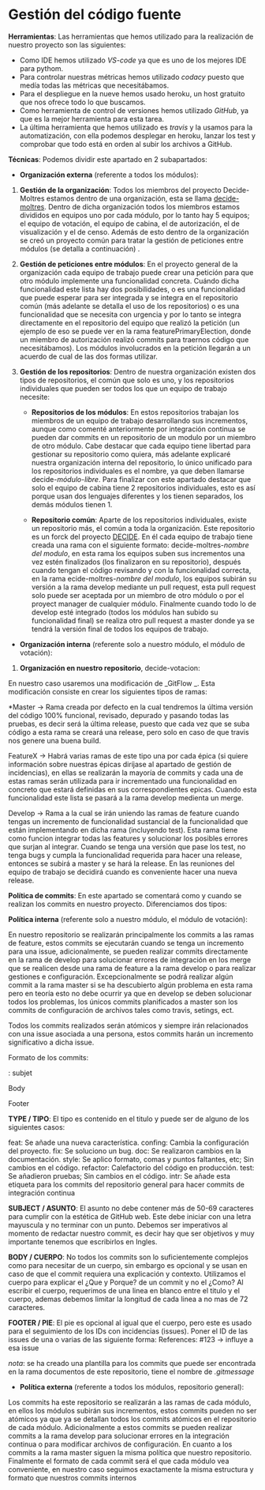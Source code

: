 # **Gestión del código fuente**

**Herramientas**: Las herramientas que hemos utilizado para la realización de nuestro proyecto son las siguientes:
* Como IDE hemos utilizado _VS-code_ ya que es uno de los mejores IDE para pythom.
* Para controlar nuestras métricas hemos utilizado _codacy_ puesto que medía todas las métricas que necesitábamos.
* Para el despliegue en la nueve hemos usado heroku, un host gratuito que nos ofrece todo lo que buscamos.
* Como herramienta de control de versiones hemos utilizado _GitHub_, ya que es la mejor herramienta para esta tarea.
* La última herramienta que hemos utilizado es _travis_ y la usamos para la automatización, con ella podemos desplegar en heroku, lanzar los test y comprobar que todo está en orden al subir los archivos a GitHub.

**Técnicas**: Podemos dividir este apartado en 2 subapartados:

* **Organización externa** (referente a todos los módulos):

1. **Gestión de la organización**: Todos los miembros del proyecto Decide-Moltres estamos dentro de una organización, esta se llama [decide-moltres](https://github.com/decide-moltres). Dentro de dicha organización todos los miembros estamos divididos en equipos uno por cada módulo, por lo tanto hay 5 equipos; el equipo de votación, el equipo de cabina, el de autorización, el de visualización y el de censo. Además de esto dentro de la organización se creó un proyecto común para tratar la gestión de peticiones entre módulos (se detalla a continuación) . 

2. **Gestión de peticiones entre módulos**: En el proyecto general de la organización cada equipo de trabajo puede crear una petición para que otro módulo implemente una funcionalidad concreta. Cuándo dicha funcionalidad este lista hay dos posibilidades, o es una funcionalidad que puede esperar para ser integrada y se integra en el repositorio común (más adelante se detalla el uso de los repositorios) o es una funcionalidad que se necesita con urgencia y por lo tanto se integra directamente en el repositorio del equipo que realizó la petición (un ejemplo de eso se puede ver en la rama featurePrimaryElection, donde un miembro de autorización realizó commits para traernos código que necesitábamos). Los módulos involucrados en la petición llegarán a un acuerdo de cual de las dos formas utilizar.

3. **Gestión de los repositorios**: Dentro de nuestra organización existen dos tipos de repositorios, el común que solo es uno, y los repositorios individuales que pueden ser todos los que un equipo de trabajo necesite:
     
     * **Repositorios de los módulos**: En estos repositorios trabajan los miembros de un equipo de trabajo desarrollando sus incrementos, aunque como comenté anteriormente por integración continua se pueden dar commits en un repositorio de un modulo por un miembro de otro módulo. Cabe destacar que cada equipo tiene libertad para gestionar su repositorio como quiera, más adelante explicaré nuestra organización interna del repositorio, lo único unificado para los repositorios individuales es el nombre, ya que deben llamarse decide-_módulo_-_libre_. Para finalizar con este apartado destacar que solo el equipo de cabina tiene 2 repositorios individuales, esto es así porque usan dos lenguajes diferentes y los tienen separados, los demás módulos tienen 1.

     * **Repositorio común**: Aparte de los repositorios individuales, existe un repositorio más, el común a toda la organización. Este repositorio es un forck del proyecto [DECIDE](https://github.com/EGCETSII/EGC-1819-830). En él cada equipo de trabajo tiene creada una rama con el siguiente formato: decide-moltres-_nombre del modulo_, en esta rama los equipos suben sus incrementos una vez estén finalizados (los finalizaron en su repositorio), después cuando tengan el código revisando y con la funcionalidad correcta, en la rama ecide-moltres-_nombre del modulo_, los equipos subirán su versión a la rama develop mediante un pull request, esta pull request solo puede ser aceptada por un miembro de otro módulo o por el proyect manager de cualquier módulo. Finalmente cuando todo lo de develop esté integrado (todos los módulos han subido su funcionalidad final) se realiza otro pull request a master donde ya se tendrá la versión final de todos los equipos de trabajo.

* **Organización interna** (referente solo a nuestro módulo, el módulo de votación):

1. **Organización en nuestro repositorio**, decide-votacion:

En nuestro caso usaremos una modificación de _GitFlow _. Esta modificación consiste en crear los siguientes tipos de ramas:

*Master -> Rama creada por defecto en la cual tendremos la última versión del código 100% funcional, revisado, depurado y pasando todas las pruebas, es decir será la última release, puesto que cada vez que se suba código a esta rama se creará una release, pero solo en caso de que travis nos genere una buena build.

FeatureX -> Habrá varias ramas de este tipo una por cada épica (si quiere información sobre nuestras épicas diríjase al apartado de gestión de incidencias), en ellas se realizarán la mayoría de commits y cada una de estas ramas serán utilizada para ir incrementado una funcionalidad en concreto que estará definidas en sus correspondientes epicas. Cuando esta funcionalidad este lista se pasará a la rama develop medienta un merge.

Develop -> Rama a la cual se irán uniendo las ramas de feature cuando tengas un incremento de funcionalidad sustancial de la funcionalidad que están implementando en dicha rama (incluyendo test). Esta rama tiene como funcion integrar todas las features y solucionar los posibles errores que surjan al integrar. Cuando se tenga una versión que pase los test, no tenga bugs y cumpla la funcionalidad requerida para hacer una release, entonces se subirá a master y se hará la release. En las reuniones del equipo de trabajo se decidirá cuando es conveniente hacer una nueva release. 


**Política de commits**: En este apartado se comentará como y cuando se realizan los commits en nuestro proyecto. Diferenciamos dos tipos:

**Política interna** (referente solo a nuestro módulo, el módulo de votación):

En nuestro repositorio se realizarán principalmente los commits a las ramas de feature, estos commits se ejecutarán cuando se tenga un incremento  para una issue, adicionalmente, se pueden realizar commits directamente en la rama de develop para solucionar errores de integración en los merge que se realicen desde una rama de feature a la rama develop o para realizar gestiones e configuración. Excepcionalmente se podrá realizar algún commit a la rama master si se ha descubierto algún problema en esta rama pero en teoría esto no debe ocurrir ya que en develop se deben solucionar todos los problemas, los únicos commits planificados a master son los commits de configuración de archivos tales como travis, setings, ect.
 
Todos los commits realizados serán atómicos y siempre irán relacionados con una issue asociada a una persona, estos commits harán un incremento significativo a dicha issue.

Formato de los commits:

<Type>:  subjet

Body

Footer

**TYPE / TIPO**: El tipo es contenido en el titulo y puede ser de alguno de los siguientes casos:

feat: Se añade una nueva característica.
confing: Cambia la configuración del proyecto.
fix: Se soluciono un bug.
doc: Se realizaron cambios en la documentación.
style: Se aplico formato, comas y puntos faltantes, etc; Sin cambios en el código.
refactor: Calefactorio del código en producción.
test: Se añadieron pruebas; Sin cambios en el código.
intr: Se añade esta etiqueta para los commits del repositorio general para hacer commits de integración continua

**SUBJECT / ASUNTO**: El asunto no debe contener más de 50-69 caracteres para cumplir con la estética de GitHub web. Este debe iniciar con una letra mayuscula y no terminar con un punto. Debemos ser imperativos al momento de redactar nuestro commit, es decir hay que ser objetivos y muy importante tenemos que escribirlos en Ingles.

**BODY / CUERPO**: No todos los commits son lo suficientemente complejos como para necesitar de un cuerpo, sin embargo es opcional y se usan en caso de que el commit requiera una explicación y contexto. Utilizamos el cuerpo para explicar el ¿Que y Porque? de un commit y no el ¿Como? Al escribir el cuerpo, requerimos de una linea en blanco entre el titulo y el cuerpo, ademas debemos limitar la longitud de cada linea a no mas de 72 caracteres.

**FOOTER / PIE**: El pie es opcional al igual que el cuerpo, pero este es usado para el seguimiento de los IDs con incidencias (issues).
Poner el ID de las issues de una o varias de las siguiente forma:
References: #123 -> influye a esa issue 

_nota_: se ha creado una plantilla para los commits que puede ser encontrada en la rama documentos de este repositorio, tiene el nombre de _.gitmessage_

* **Política externa** (referente a todos los módulos, repositorio general):

Los commits ha este repositorio se realizarán a las ramas de cada módulo, en ellos los módulos subirán sus incrementos, estos commits pueden no ser atómicos ya que ya se detallan todos los commits atómicos en el repositorio de cada módulo.
Adicionalmente a estos commits se pueden realizar commits a la rama develop para solucionar errores en la integración continua o para modificar archivos de configuración. En cuanto a los commits a la rama master siguen la misma política que nuestro repositorio.
Finalmente el formato de cada commit será el que cada módulo vea conveniente, en nuestro caso seguimos exactamente la misma estructura y formato que nuestros commits internos 

